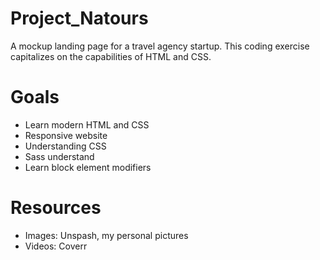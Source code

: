 # Project_Natours
A mockup landing page for a travel agency startup. This coding exercise capitalizes on the capabilities of HTML and CSS.

# Goals
- Learn modern HTML and CSS
- Responsive website
- Understanding CSS
- Sass understand
- Learn block element modifiers

# Resources

- Images: Unspash, my personal pictures
- Videos: Coverr


